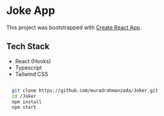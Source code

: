 # Joke App

This project was bootstrapped with [Create React App](https://github.com/facebook/create-react-app).

## Tech Stack

- React (Hooks)
- Typescript
- Tailwind CSS

```bash

  git clone https://github.com/muradrahmanzada/Joker.git
  cd /Joker
  npm install
  npm start

```
